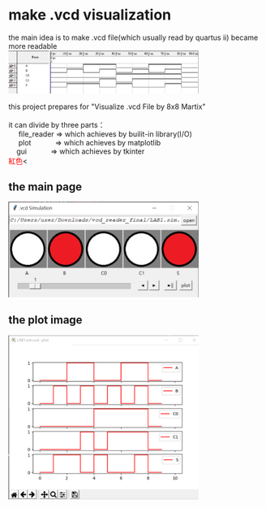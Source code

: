 # make .vcd visualization
the main idea is to make .vcd file(which usually read by quartus ii) became more readable
<br>
<img src="/picture/img_quartusii.png" width="375" />

this project prepares for "Visualize .vcd File by 8x8 Martix"<br><br>
it can divide by three parts：<br>&nbsp;&nbsp;&nbsp;&nbsp;
    file_reader 
                => which achieves by builit-in library(I/O)<br>&nbsp;&nbsp;&nbsp;&nbsp;
    plot        &nbsp;&nbsp;&nbsp;&nbsp;&nbsp;&nbsp;&nbsp;&nbsp;&nbsp;&nbsp;
                => which achieves by matplotlib<br>&nbsp;&nbsp;&nbsp;
    gui         &nbsp;&nbsp;&nbsp;&nbsp;&nbsp;&nbsp;&nbsp;&nbsp;&nbsp;&nbsp;
                => which achieves by tkinter<br>
	<font color="red">紅色</font><

## the main page
<img src="/picture/img_main.png" width="375" />


## the plot image
<img src="/picture/img_plot.png" width="375" />


